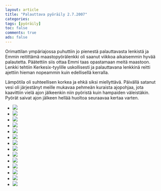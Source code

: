```yaml
---
layout: article 
title: "Palauttava pyöräily 2.7.2007" 
categories: 
tags: [pyöräily]
toc: false 
comments: true 
ads: false 
---
```


Orimattilan ympäriajossa puhuttiin jo pienestä palauttavasta lenkistä ja
Emmin reitittämä maastopyörälenkki oli saanut viikkoa aikaisemmin hyvää
palautetta. Päätettiin siis ottaa Emmi taas opastamaan meitä maastoon.
Lenkki tehtiin Kerkesix-tyylille uskollisesti ja palauttavana lenkkinä
reitti ajettiin hieman nopeammin kuin edellisellä kerralla.

Lämpötila oli suhteellisen korkea ja ehkä siksi miellyttävä. Päivällä
satanut vesi oli järjestänyt meille mukavaa pehmeän kuraista ajopohjaa,
jota kaavittiin vielä ajon jälkeenkin niin pyöristä kuin hampaiden
väleistäkin. Pyörät saivat ajon jälkeen hellää huoltoa seuraavaa kertaa
varten.

<div class="image-gallery" markdown="1">

-   [![](/images/palauttava-pyoraily-2.7.2007/Thumbnails/kerkepyöräily%20003.jpg)](/images/palauttava-pyoraily-2.7.2007/kerkepyöräily%20003.jpg)
-   [![](/images/palauttava-pyoraily-2.7.2007/Thumbnails/kerkepyöräily%20004.jpg)](/images/palauttava-pyoraily-2.7.2007/kerkepyöräily%20004.jpg)
-   [![](/images/palauttava-pyoraily-2.7.2007/Thumbnails/kerkepyöräily%20005.jpg)](/images/palauttava-pyoraily-2.7.2007/kerkepyöräily%20005.jpg)
-   [![](/images/palauttava-pyoraily-2.7.2007/Thumbnails/kerkepyöräily%20007.jpg)](/images/palauttava-pyoraily-2.7.2007/kerkepyöräily%20007.jpg)
-   [![](/images/palauttava-pyoraily-2.7.2007/Thumbnails/kerkepyöräily%20008.jpg)](/images/palauttava-pyoraily-2.7.2007/kerkepyöräily%20008.jpg)
-   [![](/images/palauttava-pyoraily-2.7.2007/Thumbnails/kerkepyöräily%20010.jpg)](/images/palauttava-pyoraily-2.7.2007/kerkepyöräily%20010.jpg)
-   [![](/images/palauttava-pyoraily-2.7.2007/Thumbnails/kerkepyöräily%20011.jpg)](/images/palauttava-pyoraily-2.7.2007/kerkepyöräily%20011.jpg)
-   [![](/images/palauttava-pyoraily-2.7.2007/Thumbnails/kerkepyöräily%20012.jpg)](/images/palauttava-pyoraily-2.7.2007/kerkepyöräily%20012.jpg)
-   [![](/images/palauttava-pyoraily-2.7.2007/Thumbnails/kerkepyöräily%20014.jpg)](/images/palauttava-pyoraily-2.7.2007/kerkepyöräily%20014.jpg)
-   [![](/images/palauttava-pyoraily-2.7.2007/Thumbnails/kerkepyöräily%20016.jpg)](/images/palauttava-pyoraily-2.7.2007/kerkepyöräily%20016.jpg)
-   [![](/images/palauttava-pyoraily-2.7.2007/Thumbnails/kerkepyöräily%20021.jpg)](/images/palauttava-pyoraily-2.7.2007/kerkepyöräily%20021.jpg)
-   [![](/images/palauttava-pyoraily-2.7.2007/Thumbnails/kerkepyöräily%20023.jpg)](/images/palauttava-pyoraily-2.7.2007/kerkepyöräily%20023.jpg)
-   [![](/images/palauttava-pyoraily-2.7.2007/Thumbnails/kerkepyöräily%20027.jpg)](/images/palauttava-pyoraily-2.7.2007/kerkepyöräily%20027.jpg)
-   [![](/images/palauttava-pyoraily-2.7.2007/Thumbnails/kerkepyöräily%20028.jpg)](/images/palauttava-pyoraily-2.7.2007/kerkepyöräily%20028.jpg)

</div>

